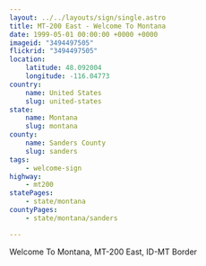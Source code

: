 ```yaml
---
layout: ../../layouts/sign/single.astro
title: MT-200 East - Welcome To Montana
date: 1999-05-01 00:00:00 +0000 +0000
imageid: "3494497505"
flickrid: "3494497505"
location:
    latitude: 48.092004
    longitude: -116.04773
country:
    name: United States
    slug: united-states
state:
    name: Montana
    slug: montana
county:
    name: Sanders County
    slug: sanders
tags:
    - welcome-sign
highway:
    - mt200
statePages:
    - state/montana
countyPages:
    - state/montana/sanders

---
```

Welcome To Montana, MT-200 East, ID-MT Border